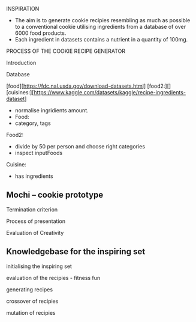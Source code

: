 INSPIRATION 

- The aim is to generate cookie recipies resembling as much as possible to a conventional cookie utilising ingredients from a database of over 6000 food products.
- Each ingredient in datasets contains a nutrient in a quantity of 100mg.
  
PROCESS OF THE COOKIE RECIPE GENERATOR 

Introduction 



Database 

[food][https://fdc.nal.usda.gov/download-datasets.html]
[food2:][]
[cuisines:][https://www.kaggle.com/datasets/kaggle/recipe-ingredients-dataset]

- normalise ingridients amount.
- Food:
- category, tags

Food2:
- divide by 50 per person and choose right categories
- inspect inputFoods

Cuisine:
- has ingredients


## Mochi – cookie prototype

Termination criterion 

Process of presentation 

Evaluation of Creativity 






## Knowledgebase for the inspiring set 


initialising the inspiring set 

evaluation of the recipies - fitness fun

generating recipes 

crossover of recipies

mutation of recipies 



